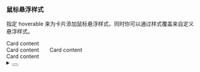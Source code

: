 ### 鼠标悬浮样式

指定 <yc-tag>hoverable</yc-tag> 来为卡片添加鼠标悬浮样式，同时你可以通过样式覆盖来自定义悬浮样式。

<div class="cell-demo vp-raw">
  <div :style="{ display: 'flex' }">
    <yc-card :style="{ width: '360px' }" title="Arco Card" hoverable>
      <template #extra>
        <yc-link>More</yc-link>
      </template>
      Card content <br />
      Card content
    </yc-card>
    <yc-card
      class="card-demo"
      title="Custom hover style"
      hoverable
    >
      <template #extra>
        <yc-link>More</yc-link>
      </template>
      Card content <br />
      Card content
    </yc-card>
  </div>
</div>

<style scoped>
.card-demo {
  width: 360px;
  margin-left: 24px;
  transition-property: all;
}
.card-demo:hover {
  transform: translateY(-4px);
}
</style>

<details>
<summary>
 <button class="code-btn"  >
    <icon-code />
 </button>
</summary>

```vue
<template>
  <div :style="{ display: 'flex' }">
    <yc-card
      :style="{ width: '360px' }"
      title="Arco Card"
      hoverable>
      <template #extra>
        <yc-link>More</yc-link>
      </template>
      Card content <br />
      Card content
    </yc-card>
    <yc-card
      class="card-demo"
      title="Custom hover style"
      hoverable>
      <template #extra>
        <yc-link>More</yc-link>
      </template>
      Card content <br />
      Card content
    </yc-card>
  </div>
</template>

<style scoped>
.card-demo {
  width: 360px;
  margin-left: 24px;
  transition-property: all;
}
.card-demo:hover {
  transform: translateY(-4px);
}
</style>
```

</details>

